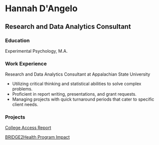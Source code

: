 # Hannah D'Angelo
## Research and Data Analytics Consultant

### Education
Experimental Psychology, M.A.

### Work Experience
Research and Data Analytics Consultant at Appalachian State University
- Utilizing critical thinking and statistical abilities to solve complex problems.
- Proficient in report writing, presentations, and grant requests.
- Managing projects with quick turnaround periods that cater to specific client needs.

### Projects
[College Access Report](https://docs.google.com/document/d/19Ba7CJO-BtEJCxi43tHvBTfXptZZw_JnI9ebRlY_AR8/edit?usp=sharing)

[BRIDGE2Health Program Impact](https://public.tableau.com/views/DAngelo_B2HTable/Sheet1?:language=en-US&:sid=&:redirect=auth&:display_count=n&:origin=viz_share_link)
